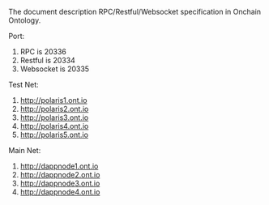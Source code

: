 

The document description RPC/Restful/Websocket specification in Onchain Ontology.


Port:

1. RPC is 20336
2. Restful is 20334
3. Websocket is 20335

Test Net:
1. http://polaris1.ont.io
2. http://polaris2.ont.io
3. http://polaris3.ont.io
4. http://polaris4.ont.io
5. http://polaris5.ont.io


Main Net:
1. http://dappnode1.ont.io
2. http://dappnode2.ont.io
3. http://dappnode3.ont.io
4. http://dappnode4.ont.io